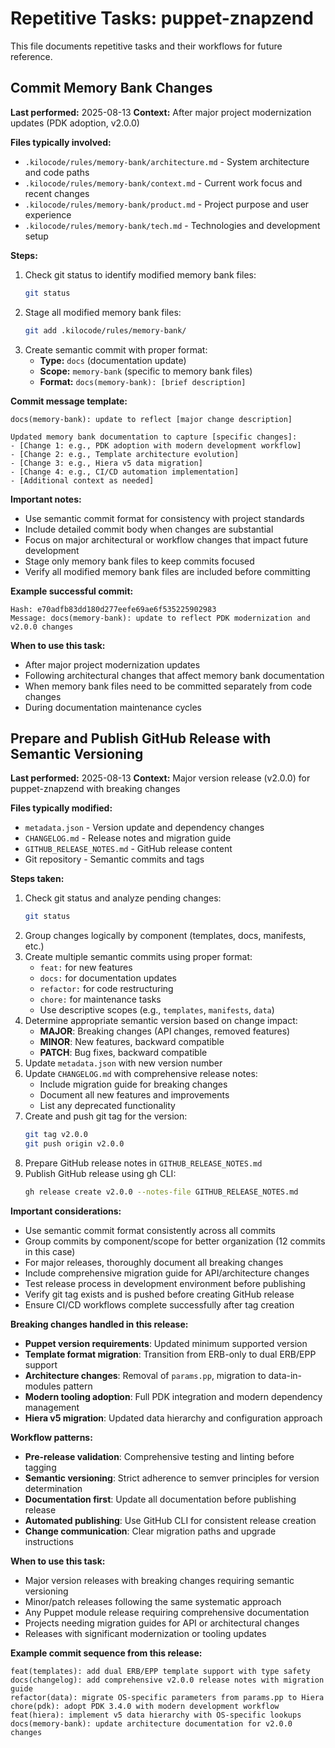 # Repetitive Tasks: puppet-znapzend

This file documents repetitive tasks and their workflows for future reference.

## Commit Memory Bank Changes
**Last performed:** 2025-08-13
**Context:** After major project modernization updates (PDK adoption, v2.0.0)

**Files typically involved:**
- `.kilocode/rules/memory-bank/architecture.md` - System architecture and code paths
- `.kilocode/rules/memory-bank/context.md` - Current work focus and recent changes
- `.kilocode/rules/memory-bank/product.md` - Project purpose and user experience
- `.kilocode/rules/memory-bank/tech.md` - Technologies and development setup

**Steps:**
1. Check git status to identify modified memory bank files:
   ```bash
   git status
   ```
2. Stage all modified memory bank files:
   ```bash
   git add .kilocode/rules/memory-bank/
   ```
3. Create semantic commit with proper format:
   - **Type:** `docs` (documentation update)
   - **Scope:** `memory-bank` (specific to memory bank files)
   - **Format:** `docs(memory-bank): [brief description]`

**Commit message template:**
```
docs(memory-bank): update to reflect [major change description]

Updated memory bank documentation to capture [specific changes]:
- [Change 1: e.g., PDK adoption with modern development workflow]
- [Change 2: e.g., Template architecture evolution]
- [Change 3: e.g., Hiera v5 data migration]
- [Change 4: e.g., CI/CD automation implementation]
- [Additional context as needed]
```

**Important notes:**
- Use semantic commit format for consistency with project standards
- Include detailed commit body when changes are substantial
- Focus on major architectural or workflow changes that impact future development
- Stage only memory bank files to keep commits focused
- Verify all modified memory bank files are included before committing

**Example successful commit:**
```
Hash: e70adfb83dd180d277eefe69ae6f535225902983
Message: docs(memory-bank): update to reflect PDK modernization and v2.0.0 changes
```

**When to use this task:**
- After major project modernization updates
- Following architectural changes that affect memory bank documentation
- When memory bank files need to be committed separately from code changes
- During documentation maintenance cycles

## Prepare and Publish GitHub Release with Semantic Versioning
**Last performed:** 2025-08-13
**Context:** Major version release (v2.0.0) for puppet-znapzend with breaking changes

**Files typically modified:**
- `metadata.json` - Version update and dependency changes
- `CHANGELOG.md` - Release notes and migration guide
- `GITHUB_RELEASE_NOTES.md` - GitHub release content
- Git repository - Semantic commits and tags

**Steps taken:**
1. Check git status and analyze pending changes:
   ```bash
   git status
   ```
2. Group changes logically by component (templates, docs, manifests, etc.)
3. Create multiple semantic commits using proper format:
   - `feat:` for new features
   - `docs:` for documentation updates
   - `refactor:` for code restructuring
   - `chore:` for maintenance tasks
   - Use descriptive scopes (e.g., `templates`, `manifests`, `data`)
4. Determine appropriate semantic version based on change impact:
   - **MAJOR**: Breaking changes (API changes, removed features)
   - **MINOR**: New features, backward compatible
   - **PATCH**: Bug fixes, backward compatible
5. Update `metadata.json` with new version number
6. Update `CHANGELOG.md` with comprehensive release notes:
   - Include migration guide for breaking changes
   - Document all new features and improvements
   - List any deprecated functionality
7. Create and push git tag for the version:
   ```bash
   git tag v2.0.0
   git push origin v2.0.0
   ```
8. Prepare GitHub release notes in `GITHUB_RELEASE_NOTES.md`
9. Publish GitHub release using gh CLI:
   ```bash
   gh release create v2.0.0 --notes-file GITHUB_RELEASE_NOTES.md
   ```

**Important considerations:**
- Use semantic commit format consistently across all commits
- Group commits by component/scope for better organization (12 commits in this case)
- For major releases, thoroughly document all breaking changes
- Include comprehensive migration guide for API/architecture changes
- Test release process in development environment before publishing
- Verify git tag exists and is pushed before creating GitHub release
- Ensure CI/CD workflows complete successfully after tag creation

**Breaking changes handled in this release:**
- **Puppet version requirements**: Updated minimum supported version
- **Template format migration**: Transition from ERB-only to dual ERB/EPP support
- **Architecture changes**: Removal of `params.pp`, migration to data-in-modules pattern
- **Modern tooling adoption**: Full PDK integration and modern dependency management
- **Hiera v5 migration**: Updated data hierarchy and configuration approach

**Workflow patterns:**
- **Pre-release validation**: Comprehensive testing and linting before tagging
- **Semantic versioning**: Strict adherence to semver principles for version determination
- **Documentation first**: Update all documentation before publishing release
- **Automated publishing**: Use GitHub CLI for consistent release creation
- **Change communication**: Clear migration paths and upgrade instructions

**When to use this task:**
- Major version releases with breaking changes requiring semantic versioning
- Minor/patch releases following the same systematic approach
- Any Puppet module release requiring comprehensive documentation
- Projects needing migration guides for API or architectural changes
- Releases with significant modernization or tooling updates

**Example commit sequence from this release:**
```
feat(templates): add dual ERB/EPP template support with type safety
docs(changelog): add comprehensive v2.0.0 release notes with migration guide
refactor(data): migrate OS-specific parameters from params.pp to Hiera
chore(pdk): adopt PDK 3.4.0 with modern development workflow
feat(hiera): implement v5 data hierarchy with OS-specific lookups
docs(memory-bank): update architecture documentation for v2.0.0 changes
```